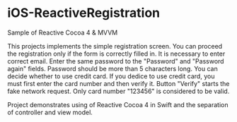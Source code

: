 # iOS-ReactiveRegistration

Sample of Reactive Cocoa 4 & MVVM

This projects implements the simple registration screen. You can proceed the registration only if the form is correctly filled in. It is necessary to enter correct email. Enter the same password to the "Password" and "Password again" fields. Password should be more than 5 characters long. You can decide whether to use credit card. If you dedice to use credit card, you must first enter the card number and then verify it. Button "Verify" starts the fake network request. Only card number "123456" is considered to be valid.

Project demonstrates using of Reactive Cocoa 4 in Swift and the separation of controller and view model.
